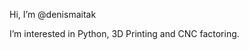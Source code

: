 Hi, I’m @denismaitak

I’m interested in Python, 3D Printing and CNC factoring.

<!---
denismaitak/denismaitak is a ✨ special ✨ repository because its `README.md` (this file) appears on your GitHub profile.
You can click the Preview link to take a look at your changes.
--->
